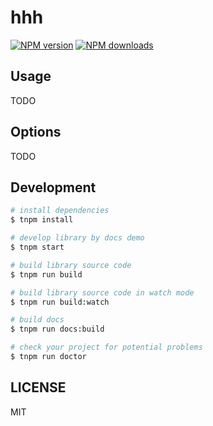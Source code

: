 # hhh

[![NPM version](https://img.shields.io/npm/v/hhh.svg?style=flat)](https://npmjs.org/package/hhh)
[![NPM downloads](http://img.shields.io/npm/dm/hhh.svg?style=flat)](https://npmjs.org/package/hhh)



## Usage

TODO

## Options

TODO

## Development

```bash
# install dependencies
$ tnpm install

# develop library by docs demo
$ tnpm start

# build library source code
$ tnpm run build

# build library source code in watch mode
$ tnpm run build:watch

# build docs
$ tnpm run docs:build

# check your project for potential problems
$ tnpm run doctor
```

## LICENSE

MIT

